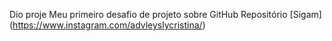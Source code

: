 Dio proje
Meu primeiro desafio de projeto sobre GitHub
Repositório
[Sigam] (https://www.instagram.com/advleyslycristina/)
